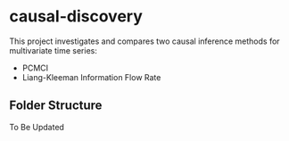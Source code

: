 # causal-discovery

This project investigates and compares two causal inference methods for multivariate time series:
- PCMCI 
- Liang-Kleeman Information Flow Rate 

## Folder Structure

To Be Updated